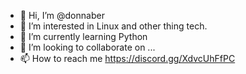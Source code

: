 - 👋 Hi, I’m @donnaber
- 👀 I’m interested in Linux and other thing tech.
- 🌱 I’m currently learning Python
- 💞️ I’m looking to collaborate on ...
- 📫 How to reach me https://discord.gg/XdvcUhFfPC

<!---
donnaber/donnaber is a ✨ special ✨ repository because its `README.md` (this file) appears on your GitHub profile.
You can click the Preview link to take a look at your changes.
--->

